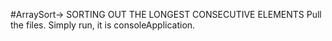 #ArraySort-> SORTING OUT THE LONGEST CONSECUTIVE ELEMENTS
Pull the files.
Simply run, it is consoleApplication.
